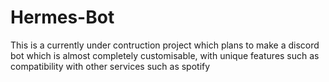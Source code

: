 # Hermes-Bot
This is a currently under contruction project which plans to make a discord bot which is almost completely customisable, with unique features such as compatibility with other services such as spotify
